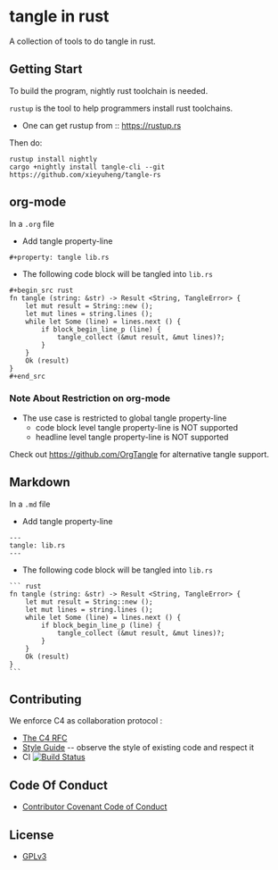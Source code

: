 # tangle in rust

A collection of tools to do tangle in rust.

## Getting Start

To build the program, nightly rust toolchain is needed.

`rustup` is the tool to help programmers install rust toolchains.
- One can get rustup from :: https://rustup.rs

Then do:

```
rustup install nightly
cargo +nightly install tangle-cli --git https://github.com/xieyuheng/tangle-rs
```

## org-mode

In a `.org` file

- Add tangle property-line

```
#+property: tangle lib.rs
```

- The following code block will be tangled into `lib.rs`

```
#+begin_src rust
fn tangle (string: &str) -> Result <String, TangleError> {
    let mut result = String::new ();
    let mut lines = string.lines ();
    while let Some (line) = lines.next () {
        if block_begin_line_p (line) {
            tangle_collect (&mut result, &mut lines)?;
        }
    }
    Ok (result)
}
#+end_src
```

### Note About Restriction on org-mode

- The use case is restricted to global tangle property-line
  - code block level tangle property-line is NOT supported
  - headline level tangle property-line is NOT supported

Check out https://github.com/OrgTangle for alternative tangle support.

## Markdown

In a `.md` file

- Add tangle property-line

```
---
tangle: lib.rs
---
```

- The following code block will be tangled into `lib.rs`

````
``` rust
fn tangle (string: &str) -> Result <String, TangleError> {
    let mut result = String::new ();
    let mut lines = string.lines ();
    while let Some (line) = lines.next () {
        if block_begin_line_p (line) {
            tangle_collect (&mut result, &mut lines)?;
        }
    }
    Ok (result)
}
```
````

## Contributing

We enforce C4 as collaboration protocol :
- [The C4 RFC](https://rfc.zeromq.org/spec:42/C4)
- [Style Guide](STYLE-GUIDE.md) -- observe the style of existing code and respect it
- CI [![Build Status](https://travis-ci.org/xieyuheng/tangle-rs.svg?branch=master)](https://travis-ci.org/xieyuheng/tangle-rs)

## Code Of Conduct

- [Contributor Covenant Code of Conduct](CODE-OF-CONDUCT.md)

## License

- [GPLv3](LICENSE)
